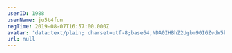 ```yaml
---
userID: 1988
userName: ju5t4fun
regTime: 2019-08-07T16:57:00.000Z
avatar: 'data:text/plain; charset=utf-8;base64,NDA0IHBhZ2Ugbm90IGZvdW5kCg=='
url: null
---
```



